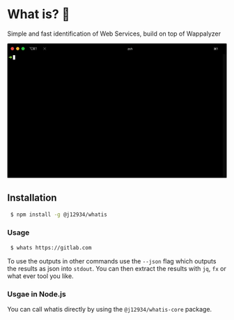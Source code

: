 # What is? 🤔

Simple and fast identification of Web Services, build on top of Wappalyzer

![Cli Example](https://raw.githubusercontent.com/J12934/whats/master/cli/docs/demo.gif)

## Installation

```bash
 $ npm install -g @j12934/whatis
```

### Usage

```bash
 $ whats https://gitlab.com
```

To use the outputs in other commands use the `--json` flag which outputs the results as json into `stdout`. You can then extract the results with `jq`, `fx` or what ever tool you like.

### Usgae in Node.js

You can call whatis directly by using the `@j12934/whatis-core` package.
